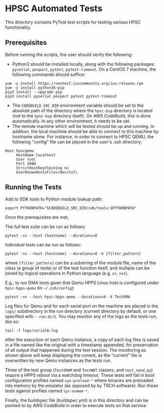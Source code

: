 HPSC Automated Tests
====================

This directory contains PyTest test scripts for testing various HPSC
functionality.

Prerequisites
-------------

Before running the scripts, the user should verify the
following:
* Python3 should be installed locally, along with the following packages:
`pyserial`, `pexpect`, `pytest`, `pytest-timeout`.  On a CentOS 7 machine,
the following commands should suffice:

```shell
yum -y install https://centos7.iuscommunity.org/ius-release.rpm
yum -y install python36-pip
pip3 install --upgrade pip
pip3 install pyserial pexpect pytest pytest-timeout
```

* The `CODEBUILD_SRC_DIR` environment variable should be set to the absolute
path of the directory where the `hpsc-bsp` directory is located (not to the
`hpsc-bsp` directory itself).  On AWS CodeBuild, this is done automatically.
In any other environment, it needs to be set.
* The remote machine which will be tested should be up and running.  In
addition, the local machine should be able to connect to this machine by
hostname alone.  For instance, in order to connect to HPSC QEMU, the following
"config" file can be placed in the user's .ssh directory:

```shell
Host hpscqemu
     HostName localhost
     User root
     Port 3088
     StrictHostKeyChecking no
     UserKnownHostsFile=/dev/null
```

Running the Tests
-----------------

Add to SDK tools to Python module lookup path:

    export PYTHONPATH="$CODEBUILD_SRC_DIR/sdk/tools:$PYTHONPATH"

Once the prerequisites are met,

The full test suite can be run as follows:

    pytest -sv --host [hostname] --durations=0

Individual tests can be run as follows:

    pytest -sv --host [hostname] --durations=0 -k [filter_pattern]

where `[filter_pattern]` can be a substring of the module file, name of the
class (a group of tests) or of the test function itself, and multiple can be
joined by logical operations in Python language (e.g. `or`, `not`).

E.g., to run DMA tests given that Qemu HPPS Linux host is configured under
`hpsc-hpps-qemu` (in `~/.ssh/config`):

    pytest -sv --host hpsc-hpps-qemu --durations=0 -k TestDMA

Log files for Qemu and for each serial port on the machine are placed in the
`logs/` subdirectory in the run directory (current directory by default, or one
specified with `--run-dir`). You may monitor any of the logs as the tests run,
like so:

    tail -f logs/serial0.log

After the exeuction of each Qemu instance, a copy of each log files is saved
in a file named like the original with a timestamp appended, for preservation
of all output that happened during the test session. The monitoring as shown
above will keep displaying the conent, as the "current" file is overwritten by
new Qemu instances as the tests run.

Three of the test group (`TestSRAM` and `TestWDT` classes, and `test_nand.py`)
require a HPPS reboot via a watchdog timeout. These tests will fail in boot
configuration profiles named `sys-preload-*` where binaries are preloaded into
memory by the emulator (as opposed by by TRCH software). Run these tests
against profiles named `sys-nvmem-*`.

Finally, the buildspec file (buildspec.yml) is in this directory and can be pointed to by
AWS CodeBuild in order to execute tests on that service.
